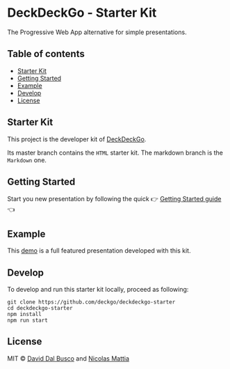 # DeckDeckGo - Starter Kit

The Progressive Web App alternative for simple presentations.

## Table of contents

- [Starter Kit](#starter-kit)
- [Getting Started](#getting-started)
- [Example](#example)
- [Develop](#develop)
- [License](#license)

## Starter Kit

This project is the developer kit of [DeckDeckGo].

Its master branch contains the `HTML` starter kit. The markdown branch is the `Markdown` one.

## Getting Started

Start you new presentation by following the quick  👉 [Getting Started guide](https://docs.deckdeckgo.com/docs) 👈

## Example
   
This [demo](https://github.com/deckgo/demo) is a full featured presentation developed with this kit.

## Develop

To develop and run this starter kit locally, proceed as following:

```
git clone https://github.com/deckgo/deckdeckgo-starter
cd deckdeckgo-starter
npm install
npm run start
```

## License

MIT © [David Dal Busco](mailto:david.dalbusco@outlook.com) and [Nicolas Mattia](nicolas@nmattia.com)

[DeckDeckGo]: https://deckdeckgo.com
